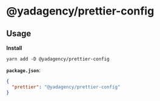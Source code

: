 # @yadagency/prettier-config

## Usage

**Install**

```shell
yarn add -D @yadagency/prettier-config
```

**`package.json`**:
```json
{
  "prettier": "@yadagency/prettier-config"
}
```